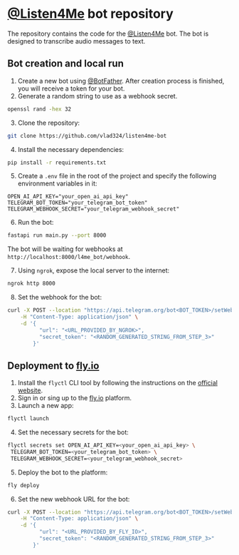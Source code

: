 # [@Listen4Me](https://t.me/l4me_bot) bot repository

The repository contains the code for the [@Listen4Me](https://t.me/l4me_bot) bot. The bot is designed to transcribe audio messages to text.

## Bot creation and local run

1. Create a new bot using [@BotFather](https://t.me/botfather). After creation process is finished, you will receive a token for your bot.
2. Generate a random string to use as a webhook secret.

```bash
openssl rand -hex 32
```

3. Clone the repository:

```bash
git clone https://github.com/vlad324/listen4me-bot
```

4. Install the necessary dependencies:

```bash
pip install -r requirements.txt
```

5. Create a `.env` file in the root of the project and specify the following environment variables in it:

```
OPEN_AI_API_KEY="your_open_ai_api_key"
TELEGRAM_BOT_TOKEN="your_telegram_bot_token"
TELEGRAM_WEBHOOK_SECRET="your_telegram_webhook_secret"
```

6. Run the bot:

```bash
fastapi run main.py --port 8000
```

The bot will be waiting for webhooks at `http://localhost:8000/l4me_bot/webhook`.

7. Using `ngrok`, expose the local server to the internet:

```bash
ngrok http 8000
```

8. Set the webhook for the bot:

```bash
curl -X POST --location "https://api.telegram.org/bot<BOT_TOKEN>/setWebhook" \
    -H "Content-Type: application/json" \
    -d '{
          "url": "<URL_PROVIDED_BY_NGROK>",
          "secret_token": "<RANDOM_GENERATED_STRING_FROM_STEP_3>"
        }'
```

## Deployment to [fly.io](https://fly.io)

1. Install the `flyctl` CLI tool by following the instructions on
   the [official website](https://fly.io/docs/getting-started/installing-flyctl/).
2. Sign in or sing up to the [fly.io](https://fly.io/docs/hands-on/sign-up-sign-in/) platform.
3. Launch a new app:

```bash
flyctl launch
```

4. Set the necessary secrets for the bot:

```bash
flyctl secrets set OPEN_AI_API_KEY=<your_open_ai_api_key> \
 TELEGRAM_BOT_TOKEN=<your_telegram_bot_token> \
 TELEGRAM_WEBHOOK_SECRET=<your_telegram_webhook_secret>
```

5. Deploy the bot to the platform:

```bash
fly deploy
```

6. Set the new webhook URL for the bot:

```bash
curl -X POST --location "https://api.telegram.org/bot<BOT_TOKEN>/setWebhook" \
    -H "Content-Type: application/json" \
    -d '{
          "url": "<URL_PROVIDED_BY_FLY_IO>",
          "secret_token": "<RANDOM_GENERATED_STRING_FROM_STEP_3>"
        }'
```